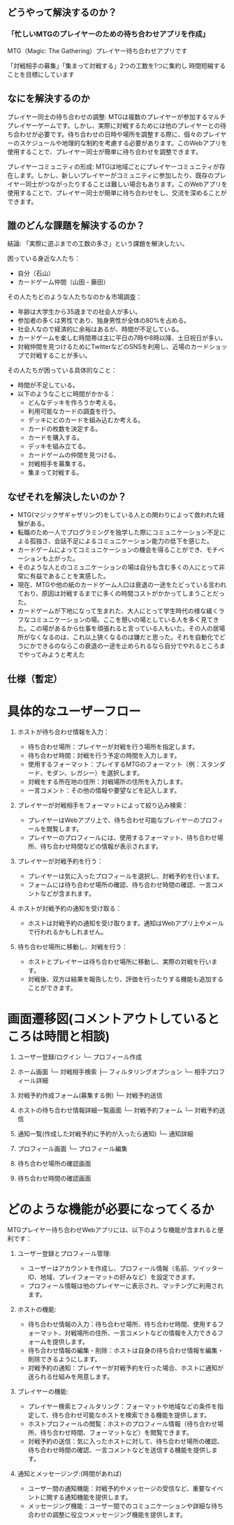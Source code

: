 ## どうやって解決するのか？

### 「忙しいMTGのプレイヤーのための待ち合わせアプリを作成」

MTG（Magic: The Gathering）プレイヤー待ち合わせアプリです

「対戦相手の募集」「集まって対戦する」2つの工数を1つに集約し
時間短縮することを目標にしています

## なにを解決するのか

プレイヤー同士の待ち合わせの調整: MTGは複数のプレイヤーが参加するマルチプレイヤーゲームです。しかし、実際に対戦するためには他のプレイヤーとの待ち合わせが必要です。待ち合わせの日時や場所を調整する際に、個々のプレイヤーのスケジュールや地理的な制約を考慮する必要があります。このWebアプリを使用することで、プレイヤー同士が簡単に待ち合わせを調整できます。

プレイヤーコミュニティの形成: MTGは地域ごとにプレイヤーコミュニティが存在します。しかし、新しいプレイヤーがコミュニティに参加したり、既存のプレイヤー同士がつながったりすることは難しい場合もあります。このWebアプリを使用することで、プレイヤー同士が簡単に待ち合わせをし、交流を深めることができます。
## 誰のどんな課題を解決するのか？

結論: 「実際に遊ぶまでの工数の多さ」という課題を解決したい。

困っている身近な人たち：
- 自分（石山）
- カードゲーム仲間（山田・藤田）

その人たちどのような人たちなのか＆市場調査：
- 年齢は大学生から35歳までの社会人が多い。
- 参加者の多くは男性であり、独身男性が全体の80%を占める。
- 社会人なので経済的に余裕はあるが、時間が不足している。
- カードゲームを楽しむ時間帯は主に平日の7時や8時以降、土日祝日が多い。
- 対戦仲間を見つけるためにTwitterなどのSNSを利用し、近場のカードショップで対戦することが多い。

その人たちが困っている具体的なこと：
- 時間が不足している。
- 以下のようなことに時間がかかる：
  - どんなデッキを作ろうか考える。
  - 利用可能なカードの調査を行う。
  - デッキにどのカードを組み込むか考える。
  - カードの枚数を決定する。
  - カードを購入する。
  - デッキを組み立てる。
  - カードゲームの仲間を見つける。
  - 対戦相手を募集する。
  - 集まって対戦する。

## なぜそれを解決したいのか？

- MTG(マジックザギャザリング)をしている人との関わりによって救われた経験がある。
- 転職のため一人でプログラミングを独学した際にコミュニケーション不足による孤独さ、会話不足によるコミュニケーション能力の低下を感じた。
- カードゲームによってコミュニケーションの機会を得ることができ、モチベーションも上がった。
- そのような人とのコミュニケーションの場は自分も含む多くの人にとって非常に有益であることを実感した。
- 現在、MTGや他の紙のカードゲーム人口は衰退の一途をたどっている言われており、原因は対戦するまでに多くの時間コストがかかってしまうことだった。
- カードゲームが下地になって生まれた、大人にとって学生時代の様な緩くラフなコミュニケーションの場。ここを憩いの場としている人を多く見てきた。この場があるから仕事を頑張れると言っている人もいた。その人の居場所がなくなるのは、これ以上狭くなるのは嫌だと思った。それを自動化でどうにかできるのならこの衰退の一途を止められるなら自分でやれるところまでやってみようと考えた


## 仕様（暫定）

# 具体的なユーザーフロー

1. ホストが待ち合わせ情報を入力：
   - 待ち合わせ場所：プレイヤーが対戦を行う場所を指定します。
   - 待ち合わせ時間：対戦を行う予定の時間を入力します。
   - 使用するフォーマット：プレイするMTGのフォーマット（例：スタンダード、モダン、レガシー）を選択します。
   - 対戦をする所在地の住所：対戦場所の住所を入力します。
   - 一言コメント：その他の情報や要望などを記入します。

2. プレイヤーが対戦相手をフォーマットによって絞り込み検索：
   - プレイヤーはWebアプリ上で、待ち合わせ可能なプレイヤーのプロフィールを閲覧します。
   - プレイヤーのプロフィールには、使用するフォーマット、待ち合わせ場所、待ち合わせ時間などの情報が表示されます。

3. プレイヤーが対戦予約を行う：
   - プレイヤーは気に入ったプロフィールを選択し、対戦予約を行います。
   - フォームには待ち合わせ場所の確認、待ち合わせ時間の確認、一言コメントなどが含まれます。

4. ホストが対戦予約の通知を受け取る：
   - ホストは対戦予約の通知を受け取ります。通知はWebアプリ上やメールで行われるかもしれません。

5. 待ち合わせ場所に移動し、対戦を行う：
   - ホストとプレイヤーは待ち合わせ場所に移動し、実際の対戦を行います。
   - 対戦後、双方は結果を報告したり、評価を行ったりする機能も追加することができます。


# 画面遷移図(コメントアウトしているところは時間と相談)
1. ユーザー登録/ログイン
 └─ プロフィール作成

2. ホーム画面
 └─ 対戦相手検索
     ├─ フィルタリングオプション
     └─ 相手プロフィール詳細

3. 対戦予約作成フォーム(募集する側)
 └─ 対戦予約送信

<!-- 3.5 対戦予約フォーム編集画面 -->

4. ホストの待ち合わせ情報詳細一覧画面
 └─ 対戦予約フォーム
     └─ 対戦予約送信

5. 通知一覧(作成した対戦予約に予約が入ったら通知)
 └─ 通知詳細

<!-- 5.5. メッセージ画面
 └─ メッセージ送信 --> 

7. プロフィール画面
 └─ プロフィール編集

8. 待ち合わせ場所の確認画面

9. 待ち合わせ時間の確認画面

# どのような機能が必要になってくるか

MTGプレイヤー待ち合わせWebアプリには、以下のような機能が含まれると便利です：

1. ユーザー登録とプロフィール管理:
   - ユーザーはアカウントを作成し、プロフィール情報（名前、ツイッターID、地域、プレイフォーマットの好みなど）を設定できます。
   - プロフィール情報は他のプレイヤーに表示され、マッチングに利用されます。

2. ホストの機能:
   - 待ち合わせ情報の入力：待ち合わせ場所、待ち合わせ時間、使用するフォーマット、対戦場所の住所、一言コメントなどの情報を入力できるフォームを提供します。
   - 待ち合わせ情報の編集・削除：ホストは自身の待ち合わせ情報を編集・削除できるようにします。
   - 対戦予約の通知：プレイヤーが対戦予約を行った場合、ホストに通知が送られる仕組みを用意します。

3. プレイヤーの機能:
   - プレイヤー検索とフィルタリング：フォーマットや地域などの条件を指定して、待ち合わせ可能なホストを検索できる機能を提供します。
   - ホストプロフィールの閲覧：ホストのプロフィール情報（待ち合わせ場所、待ち合わせ時間、フォーマットなど）を閲覧できます。
   - 対戦予約の送信：気に入ったホストに対して、待ち合わせ場所の確認、待ち合わせ時間の確認、一言コメントなどを送信する機能を提供します。

4. 通知とメッセージング:(時間があれば)
   - ユーザー間の通知機能：対戦予約やメッセージの受信など、重要なイベントに関する通知機能を提供します。
   - メッセージング機能：ユーザー間でのコミュニケーションや詳細な待ち合わせの調整に役立つメッセージング機能を提供します。








